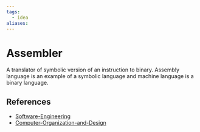 ```yaml
---
tags:
  - idea
aliases:
---
```


# Assembler

A translator of symbolic version of an instruction to binary. Assembly language is an example of a symbolic language and machine language is a binary language.

## References

- [Software-Engineering](Software-Engineering.md)
- [Computer-Organization-and-Design](Computer-Organization-and-Design.md)
